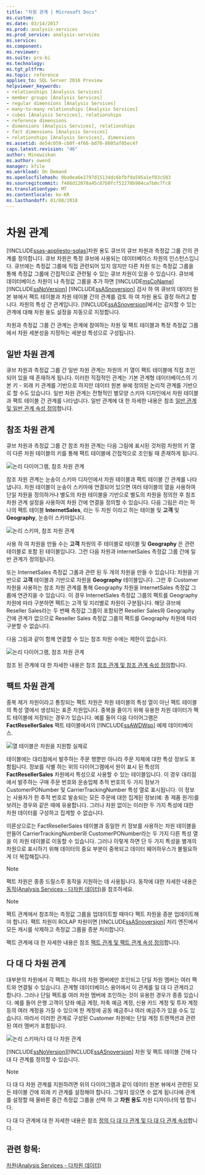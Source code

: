 ```yaml
---
title: "차원 관계 | Microsoft Docs"
ms.custom: 
ms.date: 03/14/2017
ms.prod: analysis-services
ms.prod_service: analysis-services
ms.service: 
ms.component: 
ms.reviewer: 
ms.suite: pro-bi
ms.technology: 
ms.tgt_pltfrm: 
ms.topic: reference
applies_to: SQL Server 2016 Preview
helpviewer_keywords:
- relationships [Analysis Services]
- member groups [Analysis Services]
- regular dimensions [Analysis Services]
- many-to-many relationships [Analysis Services]
- cubes [Analysis Services], relationships
- reference dimensions
- dimensions [Analysis Services], relationships
- fact dimensions [Analysis Services]
- relationships [Analysis Services], dimensions
ms.assetid: de54c059-cb0f-4f66-bd70-8605af05ec4f
caps.latest.revision: "46"
author: Minewiskan
ms.author: owend
manager: kfile
ms.workload: On Demand
ms.openlocfilehash: 0ba0ea6e2797d15134dc6bfbf9a595a1ef83c583
ms.sourcegitcommit: f486d12078a45c87b0fcf52270b904ca7b0c7fc8
ms.translationtype: MT
ms.contentlocale: ko-KR
ms.lasthandoff: 01/08/2018
---
```

# <a name="dimension-relationships"></a>차원 관계
[!INCLUDE[ssas-appliesto-sqlas](../../includes/ssas-appliesto-sqlas.md)]차원 용도 큐브의 큐브 차원과 측정값 그룹 간의 관계를 정의합니다. 큐브 차원은 특정 큐브에 사용되는 데이터베이스 차원의 인스턴스입니다. 큐브에는 측정값 그룹에 직접 관련되어 있지 않지만 다른 차원 또는 측정값 그룹을 통해 측정값 그룹에 간접적으로 관련될 수 있는 큐브 차원이 있을 수 있습니다. 큐브에 데이터베이스 차원이 나 측정값 그룹을 추가 하면 [!INCLUDE[msCoName](../../includes/msconame-md.md)] [!INCLUDE[ssNoVersion](../../includes/ssnoversion-md.md)] [!INCLUDE[ssASnoversion](../../includes/ssasnoversion-md.md)] 검사 하 여 큐브의 데이터 원본 뷰에서 팩트 테이블과 차원 테이블 간의 관계를 검토 하 여 차원 용도 결정 하려고 합니다. 차원의 특성 간 관계입니다. [!INCLUDE[ssASnoversion](../../includes/ssasnoversion-md.md)]에서는 감지할 수 있는 관계에 대해 차원 용도 설정을 자동으로 지정합니다.  
  
 차원과 측정값 그룹 간 관계는 관계에 참여하는 차원 및 팩트 테이블과 특정 측정값 그룹에서 차원 세분성을 지정하는 세분성 특성으로 구성됩니다.  
  
## <a name="regular-dimension-relationships"></a>일반 차원 관계  
 큐브 차원과 측정값 그룹 간 일반 차원 관계는 차원의 키 열이 팩트 테이블에 직접 조인되어 있을 때 존재하게 됩니다. 이러한 직접적인 관계는 기본 관계형 데이터베이스의 기본 키 - 외래 키 관계를 기반으로 하지만 데이터 원본 뷰에 정의된 논리적 관계를 기반으로 할 수도 있습니다. 일반 차원 관계는 전형적인 별모양 스키마 디자인에서 차원 테이블과 팩트 테이블 간 관계를 나타냅니다. 일반 관계에 대 한 자세한 내용은 참조 [일반 관계 및 일반 관계 속성 정의](../../analysis-services/multidimensional-models/define-a-regular-relationship-and-regular-relationship-properties.md)합니다.  
  
## <a name="reference-dimension-relationships"></a>참조 차원 관계  
 큐브 차원과 측정값 그룹 간 참조 차원 관계는 다음 그림에 표시된 것처럼 차원의 키 열이 다른 차원 테이블의 키를 통해 팩트 테이블에 간접적으로 조인될 때 존재하게 됩니다.  
  
 ![논리 다이어그램, 참조 차원 관계](../../analysis-services/multidimensional-models-olap-logical-cube-objects/media/as-refdimension1.gif "논리 다이어그램, 참조 차원 관계")  
  
 참조 차원 관계는 눈송이 스키마 디자인에서 차원 테이블과 팩트 테이블 간 관계를 나타냅니다. 차원 테이블이 눈송이 스키마에 연결되어 있으면 여러 테이블의 열을 사용하여 단일 차원을 정의하거나 별도의 차원 테이블을 기반으로 별도의 차원을 정의한 후 참조 차원 관계 설정을 사용하여 차원 간에 연결을 정의할 수 있습니다. 다음 그림은 라는 하나의 팩트 테이블 **InternetSales**, 라는 두 차원 이라고 하는 테이블 및 **고객** 및 **Geography**, 눈송이 스키마입니다.  
  
 ![논리 스키마, 참조 차원 관계](../../analysis-services/multidimensional-models-olap-logical-cube-objects/media/as-refdim-schema1.gif "논리 스키마, 참조 차원 관계")  
  
 사용 하 여 차원을 만들 수는 **고객** 차원의 주 테이블로 테이블 및 **Geography** 은 관련 테이블로 포함 된 테이블입니다. 그런 다음 차원과 InternetSales 측정값 그룹 간에 일반 관계가 정의됩니다.  
  
 또는 InternetSales 측정값 그룹과 관련 된 두 개의 차원을 만들 수 있습니다: 차원을 기반으로 **고객** 테이블과 기반으로 차원을 **Geography** 테이블입니다. 그런 후 Customer 차원을 사용하는 참조 차원 관계를 통해 Geography 차원을 InternetSales 측정값 그룹에 연관지을 수 있습니다. 이 경우 InternetSales 측정값 그룹의 팩트를 Geography 차원에 따라 구분하면 팩트는 고객 및 지리별로 차원이 구분됩니다. 해당 큐브에 Reseller Sales라는 두 번째 측정값 그룹이 포함되면 Reseller Sales와 Geography 간에 관계가 없으므로 Reseller Sales 측정값 그룹의 팩트를 Geography 차원에 따라 구분할 수 없습니다.  
  
 다음 그림과 같이 함께 연결할 수 있는 참조 차원 수에는 제한이 없습니다.  
  
 ![논리 다이어그램, 참조 차원 관계](../../analysis-services/multidimensional-models-olap-logical-cube-objects/media/as-refdimension2.gif "논리 다이어그램, 참조 차원 관계")  
  
 참조 된 관계에 대 한 자세한 내용은 참조 [참조 관계 및 참조 관계 속성 정의](../../analysis-services/multidimensional-models/define-a-referenced-relationship-and-referenced-relationship-properties.md)합니다.  
  
## <a name="fact-dimension-relationships"></a>팩트 차원 관계  
 중복 제거 차원이라고 통칭되는 팩트 차원은 차원 테이블의 특성 열이 아닌 팩트 테이블의 특성 열에서 생성되는 표준 차원입니다. 중복을 줄이기 위해 유용한 차원 데이터가 팩트 테이블에 저장되는 경우가 있습니다. 예를 들어 다음 다이어그램은 **FactResellerSales** 팩트 테이블에서의 [!INCLUDE[ssAWDWsp](../../includes/ssawdwsp-md.md)] 예제 데이터베이스.  
  
 ![열 테이블은 차원을 지원함 실제로](../../analysis-services/multidimensional-models-olap-logical-cube-objects/media/as-factdim.gif "열 실제로 테이블 크기를 지원할 수 있습니다")  
  
 테이블에는 대리점에서 발주하는 주문 행뿐만 아니라 주문 자체에 대한 특성 정보도 포함됩니다. 정보를 식별 하는 위의 다이어그램에서 원이 표시 된 특성의 **FactResellerSales** 차원에서 특성으로 사용할 수 있는 테이블입니다. 이 경우 대리점에서 발주하는 구매 주문 번호와 운송업체 추적 번호의 두 가지 정보가 CustomerPONumber 및 CarrierTrackingNumber 특성 열로 표시됩니다. 이 정보는 사용자가 한 추적 번호로 발송되는 모든 주문에 대한 집계된 정보(예: 총 제품 원가)를 보려는 경우와 같은 때에 유용합니다. 그러나 차원 없이는 이러한 두 가지 특성에 대한 차원 데이터를 구성하고 집계할 수 없습니다.  
  
 이론상으로는 FactResellerSales 테이블과 동일한 키 정보를 사용하는 차원 테이블을 만들어 CarrierTrackingNumber와 CustomerPONumber라는 두 가지 다른 특성 열을 이 차원 테이블로 이동할 수 있습니다. 그러나 이렇게 하면 단 두 가지 특성을 별개의 차원으로 표시하기 위해 데이터의 중요 부분이 중복되고 데이터 웨어하우스가 불필요하게 더 복잡해집니다.  
  
> [!NOTE]  
>  팩트 차원은 종종 드릴스루 동작을 지원하는 데 사용됩니다. 동작에 대한 자세한 내용은 [동작&#40;Analysis Services - 다차원 데이터&#41;](../../analysis-services/multidimensional-models/actions-analysis-services-multidimensional-data.md)을 참조하세요.  
  
> [!NOTE]  
>  팩트 관계에서 참조하는 측정값 그룹을 업데이트할 때마다 팩트 차원을 증분 업데이트해야 합니다. 팩트 차원이 ROLAP 차원이면 [!INCLUDE[ssASnoversion](../../includes/ssasnoversion-md.md)] 처리 엔진에서 모든 캐시를 삭제하고 측정값 그룹을 증분 처리합니다.  
  
 팩트 관계에 대 한 자세한 내용은 참조 [팩트 관계 및 팩트 관계 속성 정의](../../analysis-services/multidimensional-models/define-a-fact-relationship-and-fact-relationship-properties.md)합니다.  
  
## <a name="many-to-many-dimension-relationships"></a>다 대 다 차원 관계  
 대부분의 차원에서 각 팩트는 하나의 차원 멤버에만 조인되고 단일 차원 멤버는 여러 팩트와 연결될 수 있습니다. 관계형 데이터베이스 용어에서 이 관계를 일 대 다 관계라고 합니다. 그러나 단일 팩트를 여러 차원 멤버에 조인하는 것이 유용한 경우가 종종 있습니다. 예를 들어 은행 고객이 당좌 예금 계정, 저축 예금 계정, 신용 카드 계정 및 투자 계정 등의 여러 계정을 가질 수 있으며 한 계정에 공동 예금주나 여러 예금주가 있을 수도 있습니다. 따라서 이러한 관계로 구성된 Customer 차원에는 단일 계정 트랜잭션과 관련된 여러 멤버가 포함됩니다.  
  
 ![논리 스키마/다 대 다 차원 관계](../../analysis-services/multidimensional-models-olap-logical-cube-objects/media/as-many-dimension1.gif "논리 스키마/다 대 다 차원 관계")  
  
 [!INCLUDE[ssNoVersion](../../includes/ssnoversion-md.md)][!INCLUDE[ssASnoversion](../../includes/ssasnoversion-md.md)] 차원 및 팩트 테이블 간에 다 대 다 관계를 정의할 수 있습니다.  
  
> [!NOTE]  
>  다 대 다 차원 관계를 지원하려면 위의 다이어그램과 같이 데이터 원본 뷰에서 관련된 모든 테이블 간에 외래 키 관계를 설정해야 합니다. 그렇지 않으면 수 없게 됩니다에 관계를 설정할 때 올바른 중간 측정값 그룹을 선택 하 고 **차원 용도** 차원 디자이너의 탭 합니다.  
  
 다 대 다 관계에 대 한 자세한 내용은 참조 [정의 다 대 다 관계 및 다 대 다 관계 속성](../../analysis-services/multidimensional-models/define-a-many-to-many-relationship-and-many-to-many-relationship-properties.md)합니다.  
  
## <a name="see-also"></a>관련 항목:  
 [차원&#40;Analysis Services - 다차원 데이터&#41;](../../analysis-services/multidimensional-models-olap-logical-dimension-objects/dimensions-analysis-services-multidimensional-data.md)  
  
  
